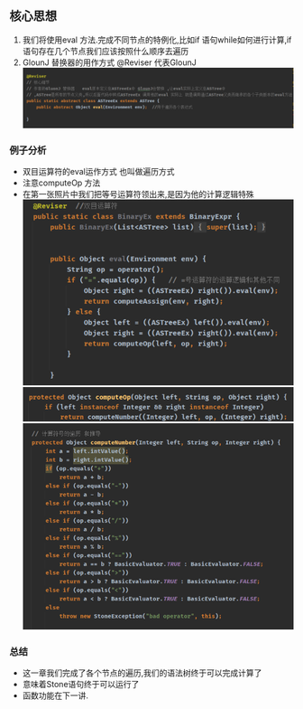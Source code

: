 ## 核心思想
1. 我们将使用eval 方法.完成不同节点的特例化,比如if 语句while如何进行计算,if 语句存在几个节点我们应该按照什么顺序去遍历
2. GlounJ 替换器的用作方式 @Reviser 代表GlounJ
![](2022-02-17-13-48-34.png)

### 例子分析
+ 双目运算符的eval运作方式 也叫做遍历方式
+ 注意computeOp 方法
+ 在第一张照片中我们把等号运算符领出来,是因为他的计算逻辑特殊
![](2022-02-17-13-50-25.png)
![](2022-02-17-13-51-36.png)
![](2022-02-17-13-51-46.png)

### 总结
+ 这一章我们完成了各个节点的遍历,我们的语法树终于可以完成计算了
+ 意味着Stone语句终于可以运行了
+ 函数功能在下一讲.


